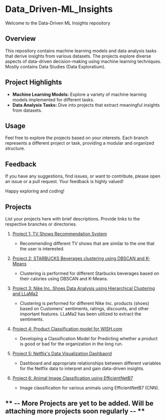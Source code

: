 # Data_Driven-ML_Insights

Welcome to the Data-Driven ML Insights repository
## Overview

This repository contains machine learning models and data analysis tasks that derive insights from various datasets. The projects explore diverse aspects of data-driven decision-making using machine learning techniques. Mostly contains Data Studies (Data Exploratium).

## Project Highlights

- **Machine Learning Models:** Explore a variety of machine learning models implemented for different tasks.
- **Data Analysis Tasks:** Dive into projects that extract meaningful insights from datasets.

## Usage

Feel free to explore the projects based on your interests. Each branch represents a different project or task, providing a modular and organized structure.

## Feedback

If you have any suggestions, find issues, or want to contribute, please open an issue or a pull request. Your feedback is highly valued!

Happy exploring and coding!
## Projects

List your projects here with brief descriptions. Provide links to the respective branches or directories.

1. [Project 1: TV Shows Recommendation System](https://github.com/GaneshKotaSLU/Data_Driven-ML_Insights/blob/TV-Show-Recommendation-System/TV_Shows_Recommendation_System%20(1).ipynb)
   - Recommending different TV shows that are similar to the one that the user is interested.
  
2. [Project 2: STARBUCKS Beverages clustering using DBSCAN and K-Means](https://github.com/GaneshKotaSLU/Data_Driven-ML_Insights/blob/STARBUCKS---K-Means-and-DBSCAN-Clustering/)
   - Clustering is performed for different Starbucks beverages based on their calories using DBSCAN and K-Means.
  
3. [Project 3: Nike Inc. Shoes Data Analysis using Hierarchical Clustering and LLaMa2](https://github.com/GaneshKotaSLU/Data_Driven-ML_Insights/blob/Nike-Shoe-Data-Analysis-Hierarchical-Clustering/README.md)
   - Clustering is performed for different Nike Inc. products (shoes) based on Customers' sentiments, ratings, discounts, and other important features. LLaMa2 has been utilized to extract the sentiments.

4. [Project 4: Product Classification model for WISH.com](https://github.com/GaneshKotaSLU/Data_Driven-ML_Insights/tree/Wish_E-Commerce-Analysis)
   - Developing a Classification Model for Predicting whether a product is good or bad for the organization in the long run.

5. [Project 5: Netflix's Data Visualization Dashbaord](https://github.com/GaneshKotaSLU/Data_Driven-ML_Insights/tree/DataVisualization)
   - Dashboard and appropriate relationships between different variables for the Netflix data to interpret and gain data-driven insights.

6. [Project 6: Animal Image Classification using EfficientNetB7](https://github.com/GaneshKotaSLU/Data_Driven-ML_Insights/tree/Deep_Learning_ImageClassification)
   - Image classification for various animals using EfficientNetB7 (CNN).
     
## ** -- More Projects are yet to be added. Will be attaching more projects soon regularly -- **
